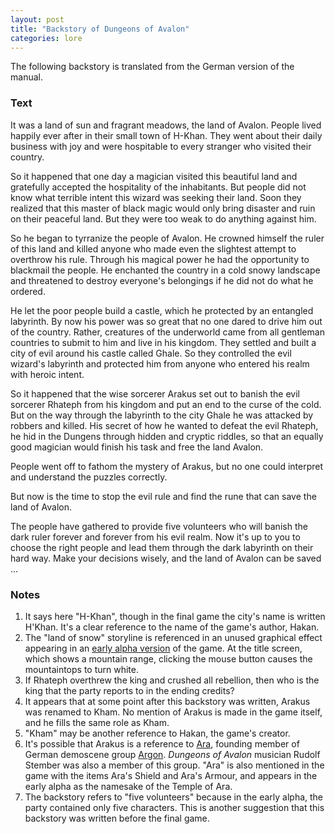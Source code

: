 ```yaml
---
layout: post
title: "Backstory of Dungeons of Avalon"
categories: lore
---
```


The following backstory is translated from the German version of the manual.

### Text

It was a land of sun and fragrant meadows, the land of Avalon. People lived
happily ever after in their small town of H-Khan. They went about their daily
business with joy and were hospitable to every stranger who visited their
country.

So it happened that one day a magician visited this beautiful land and
gratefully accepted the hospitality of the inhabitants. But people did not know
what terrible intent this wizard was seeking their land. Soon they realized that
this master of black magic would only bring disaster and ruin on their peaceful
land. But they were too weak to do anything against him.

So he began to tyrranize the people of Avalon. He crowned himself the ruler of
this land and killed anyone who made even the slightest attempt to overthrow his
rule. Through his magical power he had the opportunity to blackmail the people.
He enchanted the country in a cold snowy landscape and threatened to destroy
everyone's belongings if he did not do what he ordered.

He let the poor people build a castle, which he protected by an entangled
labyrinth. By now his power was so great that no one dared to drive him out of
the country. Rather, creatures of the underworld came from all gentleman
countries to submit to him and live in his kingdom. They settled and built a
city of evil around his castle called Ghale. So they controlled the evil
wizard's labyrinth and protected him from anyone who entered his realm with
heroic intent.

So it happened that the wise sorcerer Arakus set out to banish the evil sorcerer
Rhateph from his kingdom and put an end to the curse of the cold. But on the way
through the labyrinth to the city Ghale he was attacked by robbers and killed.
His secret of how he wanted to defeat the evil Rhateph, he hid in the Dungens
through hidden and cryptic riddles, so that an equally good magician would
finish his task and free the land Avalon.

People went off to fathom the mystery of Arakus, but no one could interpret
and understand the puzzles correctly.

But now is the time to stop the evil rule and find the rune that can save the
land of Avalon.

The people have gathered to provide five volunteers who will banish the dark
ruler forever and forever from his evil realm. Now it's up to you to choose the
right people and lead them through the dark labyrinth on their hard way. Make
your decisions wisely, and the land of Avalon can be saved ...

### Notes

1. It says here "H-Khan", though in the final game the city's name is written
   H'Khan. It's a clear reference to the name of the game's author, Hakan.
2. The "land of snow" storyline is referenced in an unused graphical effect
   appearing in an [early alpha version](../secrets/early-alpha-version.html)
   of the game. At the title screen, which shows a mountain range, clicking
   the mouse button causes the mountaintops to turn white.
3. If Rhateph overthrew the king and crushed all rebellion, then who is the king
   that the party reports to in the ending credits?
4. It appears that at some point after this backstory was written,
   Arakus was renamed to Kham. No mention of Arakus is made in the game itself,
   and he fills the same role as Kham.
5. "Kham" may be another reference to Hakan, the game's creator.
6. It's possible that Arakus is a reference to
   [Ara](https://csdb.dk/group/?id=1028), founding member of German demoscene
   group [Argon](https://csdb.dk/group/?id=1028). _Dungeons of Avalon_
   musician Rudolf Stember was also a member of this group.
   "Ara" is also mentioned in the game with the items Ara's Shield and
   Ara's Armour, and appears in the early alpha as the namesake of the Temple
   of Ara.
7. The backstory refers to "five volunteers" because in the early alpha, the
   party contained only five characters. This is another suggestion that this
   backstory was written before the final game.
